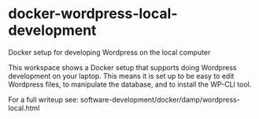 # docker-wordpress-local-development
Docker setup for developing Wordpress on the local computer

This workspace shows a Docker setup that supports doing Wordpress development on your laptop.  This means it is set up to be easy to edit Wordpress files, to manipulate the database, and to install the WP-CLI tool.

For a full writeup see: software-development/docker/damp/wordpress-local.html